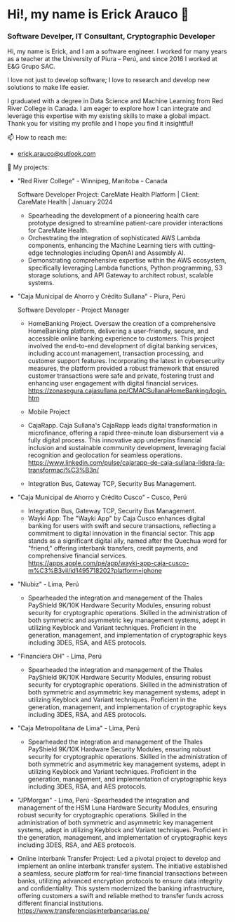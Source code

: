# Hi!, my name is Erick Arauco 👋
### Software Develper, IT Consultant, Cryptographic Developer

Hi, my name is Erick, and I am a software engineer. I worked for many years as a teacher at the University of Piura – Perú, and since 2016 I worked at E&G Grupo SAC.

I love not just to develop software; I love to research and develop new solutions to make life easier.

I graduated with a degree in Data Science and Machine Learning from Red River College in Canada. I am eager to explore how I can integrate and leverage this expertise with my existing skills to make a global impact. Thank you for visiting my profile and I hope you find it insightful!

📫 How to reach me:

- erick.arauco@outlook.com

🔭 My projects:

- "Red River College" - Winnipeg, Manitoba - Canada

  Software Developer
  Project: CareMate Health Platform | Client: CareMate Health | January 2024

  - Spearheading the development of a pioneering health care prototype designed to streamline patient-care provider interactions for CareMate Health.
  - Orchestrating the integration of sophisticated AWS Lambda components, enhancing the Machine Learning tiers with cutting-edge technologies including OpenAI and Assembly AI.
  - Demonstrating comprehensive expertise within the AWS ecosystem, specifically leveraging Lambda functions, Python programming, S3 storage solutions, and API Gateway to architect robust, scalable systems.
  
- "Caja Municipal de Ahorro y Crédito Sullana" - Piura, Perú

  Software Developer - Project Manager

  - HomeBanking Project. Oversaw the creation of a comprehensive HomeBanking platform, delivering a user-friendly, secure, and accessible online banking experience to customers. This project involved the end-to-end development of digital banking services, including account management, transaction processing, and customer support features. Incorporating the latest in cybersecurity measures, the platform provided a robust framework that ensured customer transactions were safe and private, fostering trust and enhancing user engagement with digital financial services. https://zonasegura.cajasullana.pe/CMACSullanaHomeBanking/login.htm

  - Mobile Project
    
  - CajaRapp. Caja Sullana's CajaRapp leads digital transformation in microfinance, offering a rapid three-minute loan disbursement via a fully digital process. This innovative app underpins financial inclusion and sustainable community development, leveraging facial recognition and geolocation for seamless operations. https://www.linkedin.com/pulse/cajarapp-de-caja-sullana-lidera-la-transformaci%C3%B3n/

  - Integration Bus, Gateway TCP, Security Bus Management.

- "Caja Municipal de Ahorro y Crédito Cusco" - Cusco, Perú
  - Integration Bus, Gateway TCP, Security Bus Management.
  - Wayki App: The "Wayki App" by Caja Cusco enhances digital banking for users with swift and secure transactions, reflecting a commitment to digital innovation in the financial sector. This app stands as a significant digital ally, named after the Quechua word for "friend," offering interbank transfers, credit payments, and comprehensive financial services. https://apps.apple.com/pe/app/wayki-app-caja-cusco-m%C3%B3vil/id1495718202?platform=iphone
  
- "Niubiz" - Lima, Perú
  - Spearheaded the integration and management of the Thales PayShield 9K/10K Hardware Security Modules, ensuring robust security for cryptographic operations. Skilled in the administration of both symmetric and asymmetric key management systems, adept in utilizing Keyblock and Variant techniques. Proficient in the generation, management, and implementation of cryptographic keys including 3DES, RSA, and AES protocols.

- "Financiera OH" - Lima, Perú
  - Spearheaded the integration and management of the Thales PayShield 9K/10K Hardware Security Modules, ensuring robust security for cryptographic operations. Skilled in the administration of both symmetric and asymmetric key management systems, adept in utilizing Keyblock and Variant techniques. Proficient in the generation, management, and implementation of cryptographic keys including 3DES, RSA, and AES protocols.
    
- "Caja Metropolitana de Lima" - Lima, Perú
  - Spearheaded the integration and management of the Thales PayShield 9K/10K Hardware Security Modules, ensuring robust security for cryptographic operations. Skilled in the administration of both symmetric and asymmetric key management systems, adept in utilizing Keyblock and Variant techniques. Proficient in the generation, management, and implementation of cryptographic keys including 3DES, RSA, and AES protocols.
    
- "JPMorgan" - Lima, Perú
  -Spearheaded the integration and management of the HSM Luna Hardware Security Modules, ensuring robust security for cryptographic operations. Skilled in the administration of both symmetric and asymmetric key management systems, adept in utilizing Keyblock and Variant techniques. Proficient in the generation, management, and implementation of cryptographic keys including 3DES, RSA, and AES protocols.

- Online Interbank Transfer Project:
Led a pivotal project to develop and implement an online interbank transfer system. The initiative established a seamless, secure platform for real-time financial transactions between banks, utilizing advanced encryption protocols to ensure data integrity and confidentiality. This system modernized the banking infrastructure, offering customers a swift and reliable method to transfer funds across different financial institutions. https://www.transferenciasinterbancarias.pe/


  
